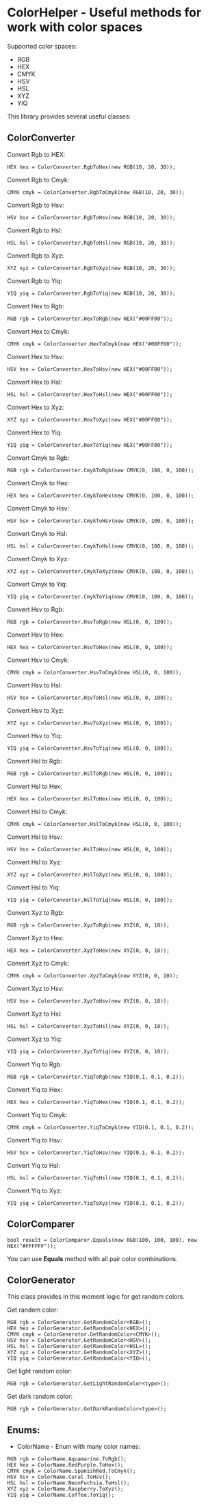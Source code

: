 # ColorHelper - Useful methods for work with color spaces

Supported color spaces:
- RGB
- HEX
- CMYK
- HSV
- HSL
- XYZ
- YIQ

This library provides several useful classes:

## ColorConverter

Convert Rgb to HEX:
```
HEX hex = ColorConverter.RgbToHex(new RGB(10, 20, 30));
```

Convert Rgb to Cmyk:
```
CMYK cmyk = ColorConverter.RgbToCmyk(new RGB(10, 20, 30));
```

Convert Rgb to Hsv:
```
HSV hsv = ColorConverter.RgbToHsv(new RGB(10, 20, 30));
```

Convert Rgb to Hsl:
```
HSL hsl = ColorConverter.RgbToHsl(new RGB(10, 20, 30));
```

Convert Rgb to Xyz:
```
XYZ xyz = ColorConverter.RgbToXyz(new RGB(10, 20, 30));
```

Convert Rgb to Yiq:
```
YIQ yiq = ColorConverter.RgbToYiq(new RGB(10, 20, 30));
```

Convert Hex to Rgb:
```
RGB rgb = ColorConverter.HexToRgb(new HEX("#00FF00"));
```

Convert Hex to Cmyk:
```
CMYK cmyk = ColorConverter.HexToCmyk(new HEX("#00FF00"));
```

Convert Hex to Hsv:
```
HSV hsv = ColorConverter.HexToHsv(new HEX("#00FF00"));
```

Convert Hex to Hsl:
```
HSL hsl = ColorConverter.HexToHsl(new HEX("#00FF00"));
```

Convert Hex to Xyz:
```
XYZ xyz = ColorConverter.HexToXyz(new HEX("#00FF00"));
```

Convert Hex to Yiq:
```
YIQ yiq = ColorConverter.HexToYiq(new HEX("#00FF00"));
```

Convert Cmyk to Rgb:
```
RGB rgb = ColorConverter.CmykToRgb(new CMYK(0, 100, 0, 100));
```

Convert Cmyk to Hex:
```
HEX hex = ColorConverter.CmykToHex(new CMYK(0, 100, 0, 100));
```

Convert Cmyk to Hsv:
```
HSV hsv = ColorConverter.CmykToHsv(new CMYK(0, 100, 0, 100));
```

Convert Cmyk to Hsl:
```
HSL hsl = ColorConverter.CmykToHsl(new CMYK(0, 100, 0, 100));
```

Convert Cmyk to Xyz:
```
XYZ xyz = ColorConverter.CmykToXyz(new CMYK(0, 100, 0, 100));
```

Convert Cmyk to Yiq:
```
YIQ yiq = ColorConverter.CmykToYiq(new CMYK(0, 100, 0, 100));
```

Convert Hsv to Rgb:
```
RGB rgb = ColorConverter.HsvToRgb(new HSL(0, 0, 100));
```

Convert Hsv to Hex:
```
HEX hex = ColorConverter.HsvToHex(new HSL(0, 0, 100));
```

Convert Hsv to Cmyk:
```
CMYK cmyk = ColorConverter.HsvToCmyk(new HSL(0, 0, 100));
```

Convert Hsv to Hsl:
```
HSV hsv = ColorConverter.HsvToHsl(new HSL(0, 0, 100));
```

Convert Hsv to Xyz:
```
XYZ xyz = ColorConverter.HsvToXyz(new HSL(0, 0, 100));
```

Convert Hsv to Yiq:
```
YIQ yiq = ColorConverter.HsvToYiq(new HSL(0, 0, 100));
```

Convert Hsl to Rgb:
```
RGB rgb = ColorConverter.HslToRgb(new HSL(0, 0, 100));
```

Convert Hsl to Hex:
```
HEX hex = ColorConverter.HslToHex(new HSL(0, 0, 100));
```

Convert Hsl to Cmyk:
```
CMYK cmyk = ColorConverter.HslToCmyk(new HSL(0, 0, 100));
```

Convert Hsl to Hsv:
```
HSV hsv = ColorConverter.HslToHsv(new HSL(0, 0, 100));
```

Convert Hsl to Xyz:
```
XYZ xyz = ColorConverter.HslToXyz(new HSL(0, 0, 100));
```

Convert Hsl to Yiq:
```
YIQ yiq = ColorConverter.HslToYiq(new HSL(0, 0, 100));
```

Convert Xyz to Rgb:
```
RGB rgb = ColorConverter.XyzToRgb(new XYZ(0, 0, 10));
```

Convert Xyz to Hex:
```
HEX hex = ColorConverter.XyzToHex(new XYZ(0, 0, 10));
```

Convert Xyz to Cmyk:
```
CMYK cmyk = ColorConverter.XyzToCmyk(new XYZ(0, 0, 10));
```

Convert Xyz to Hsv:
```
HSV hsv = ColorConverter.XyzToHsv(new XYZ(0, 0, 10));
```

Convert Xyz to Hsl:
```
HSL hsl = ColorConverter.XyzToHsl(new XYZ(0, 0, 10));
```

Convert Xyz to Yiq:
```
YIQ yiq = ColorConverter.XyzToYiq(new XYZ(0, 0, 10));
```





Convert Yiq to Rgb:
```
RGB rgb = ColorConverter.YiqToRgb(new YIQ(0.1, 0.1, 0.2));
```

Convert Yiq to Hex:
```
HEX hex = ColorConverter.YiqToHex(new YIQ(0.1, 0.1, 0.2));
```

Convert Yiq to Cmyk:
```
CMYK cmyk = ColorConverter.YiqToCmyk(new YIQ(0.1, 0.1, 0.2));
```

Convert Yiq to Hsv:
```
HSV hsv = ColorConverter.YiqToHsv(new YIQ(0.1, 0.1, 0.2));
```

Convert Yiq to Hsl:
```
HSL hsl = ColorConverter.YiqToHsl(new YIQ(0.1, 0.1, 0.2));
```

Convert Yiq to Xyz:
```
YIQ yiq = ColorConverter.YiqToXyz(new YIQ(0.1, 0.1, 0.2));
```

## ColorComparer
```
bool result = ColorComparer.Equals(new RGB(100, 100, 100), new HEX("#FFFFFF"));
```

You can use **Equals** method with all pair color combinations.

## ColorGenerator

This class provides in this moment logic for get random colors.

Get random color:

```
RGB rgb = ColorGenerator.GetRandomColor<RGB>();
HEX hex = ColorGenerator.GetRandomColor<HEX>();
CMYK cmyk = ColorGenerator.GetRandomColor<CMYK>();
HSV hsv = ColorGenerator.GetRandomColor<HSV>();
HSL hsl = ColorGenerator.GetRandomColor<HSL>();
XYZ xyz = ColorGenerator.GetRandomColor<XYZ>();
YIQ yiq = ColorGenerator.GetRandomColor<YIQ>();
```

Get light random color:

```
RGB rgb = ColorGenerator.GetLightRandomColor<type>();
```

Get dark random color:

```
RGB rgb = ColorGenerator.GetDarkRandomColor<type>();
```

## Enums:


- ColorName - Enum with many color names:

```
RGB rgb = ColorName.Aquamarine.ToRgb();
HEX hex = ColorName.RedPurple.ToHex();
CMYK cmyk = ColorName.SpanishRed.ToCmyk();
HSV hsv = ColorName.Coral.ToHsv();
HSL hsl = ColorName.NeonFuchsia.ToHsl();
XYZ xyz = ColorName.Raspberry.ToXyz();
YIQ yiq = ColorName.Coffee.ToYiq();
```
